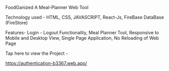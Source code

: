 FoodGanized
A Meal-Planner Web Tool

Technology used -
HTML, CSS, JAVASCRIPT,
React-Js,
FireBase DataBase (FireStore)

Features-
Login - Logout Functionality,
Meal Planner Tool,
Responsive to Mobile and Desktop View,
Single Page Application,
No Reloading of Web Page

Tap here to view the Project -

https://authentication-b3367.web.app/
